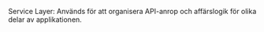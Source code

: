 Service Layer: Används för att organisera API-anrop och affärslogik för olika delar av applikationen.